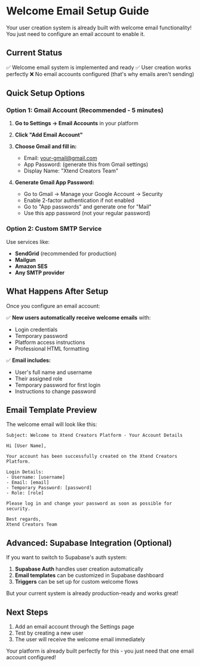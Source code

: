 # Welcome Email Setup Guide

Your user creation system is already built with welcome email functionality! You just need to configure an email account to enable it.

## Current Status
✅ Welcome email system is implemented and ready
✅ User creation works perfectly
❌ No email accounts configured (that's why emails aren't sending)

## Quick Setup Options

### Option 1: Gmail Account (Recommended - 5 minutes)

1. **Go to Settings → Email Accounts** in your platform
2. **Click "Add Email Account"**
3. **Choose Gmail and fill in:**
   - Email: your-gmail@gmail.com
   - App Password: (generate this from Gmail settings)
   - Display Name: "Xtend Creators Team"

4. **Generate Gmail App Password:**
   - Go to Gmail → Manage your Google Account → Security
   - Enable 2-factor authentication if not enabled
   - Go to "App passwords" and generate one for "Mail"
   - Use this app password (not your regular password)

### Option 2: Custom SMTP Service

Use services like:
- **SendGrid** (recommended for production)
- **Mailgun**
- **Amazon SES**
- **Any SMTP provider**

## What Happens After Setup

Once you configure an email account:

✅ **New users automatically receive welcome emails** with:
- Login credentials
- Temporary password
- Platform access instructions
- Professional HTML formatting

✅ **Email includes:**
- User's full name and username
- Their assigned role
- Temporary password for first login
- Instructions to change password

## Email Template Preview

The welcome email will look like this:

```
Subject: Welcome to Xtend Creators Platform - Your Account Details

Hi [User Name],

Your account has been successfully created on the Xtend Creators Platform. 

Login Details:
- Username: [username]
- Email: [email]
- Temporary Password: [password]
- Role: [role]

Please log in and change your password as soon as possible for security.

Best regards,
Xtend Creators Team
```

## Advanced: Supabase Integration (Optional)

If you want to switch to Supabase's auth system:

1. **Supabase Auth** handles user creation automatically
2. **Email templates** can be customized in Supabase dashboard
3. **Triggers** can be set up for custom welcome flows

But your current system is already production-ready and works great!

## Next Steps

1. Add an email account through the Settings page
2. Test by creating a new user
3. The user will receive the welcome email immediately

Your platform is already built perfectly for this - you just need that one email account configured!